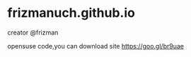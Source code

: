 # frizmanuch.github.io


creator @frizman

opensuse code,you can download site https://goo.gl/br9uae
